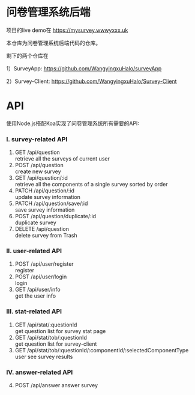 
# 问卷管理系统后端

  

项目的live demo在 https://mysurvey.wwwyxxx.uk

  

本仓库为问卷管理系统后端代码的仓库。

剩下的两个仓库在

  

1）SurveyApp: https://github.com/WangyingxuHalo/surveyApp

  

2）Survey-Client: https://github.com/WangyingxuHalo/Survey-Client

  

# API

使用Node.js搭配Koa实现了问卷管理系统所有需要的API:   
### I. survey-related API 

1. GET /api/question  
	retrieve all the surveys of current user    
2. POST /api/question  
	create new survey  
3. GET /api/question/:id  
	retrieve all the components of a single survey sorted by order  
4. PATCH /api/question/:id  
	update survey information  
5. PATCH /api/question/save/:id  
	save survey information  
6. POST /api/question/duplicate/:id  
	duplicate survey  
7. DELETE /api/question  
	delete survey from Trash  

### II. user-related API 
1. POST /api/user/register  
	register  
2. POST /api/user/login  
	login  
3. GET /api/user/info  
	get the user info  

### III. stat-related API 
1. GET /api/stat/:questionId  
	get question list for survey stat page  
2. GET /api/stat/tob/:questionId  
	get question list for survey-client  
3. GET /api/stat/tob/:questionId/:componentId/:selectedComponentType  
	user see survey results  

  ### IV. answer-related API 
4. POST /api/answer
	answer survey







